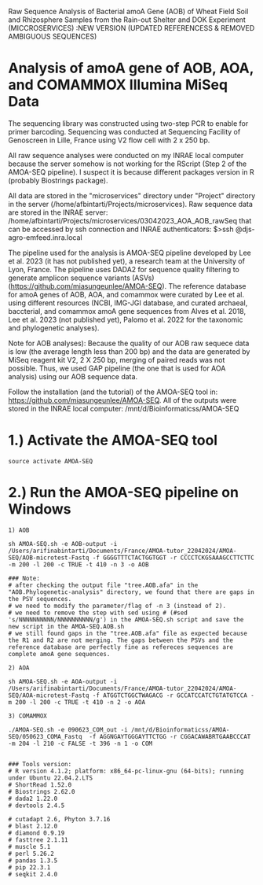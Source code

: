Raw Sequence Analysis of Bacterial amoA Gene (AOB) of Wheat Field Soil and Rhizosphere Samples from the Rain-out Shelter and DOK Experiment (MICCROSERVICES) :NEW VERSION (UPDATED REFERENCESS & REMOVED AMBIGUOUS SEQUENCES)

# Analysis of amoA gene of AOB, AOA, and COMAMMOX Illumina MiSeq Data

The sequencing library was constructed using two-step PCR to enable for primer barcoding. Sequencing was conducted at Sequencing Facility of Genoscreen in Lille, France using V2 flow cell with 2 x 250 bp.

All raw sequence analyses were conducted on my  INRAE local computer because the server somehow is not working for the RScript (Step 2 of the AMOA-SEQ pipeline). I suspect it is because different packages version in R (probably Biostrings package).

All data are stored in the "microservices" directory under "Project" directory in the server (/home/afbintarti/Projects/microservices). Raw sequence data are stored in the INRAE server:
/home/afbintarti/Projects/microservices/03042023_AOA_AOB_rawSeq
that can be accessed by ssh connection and INRAE authenticators: $>ssh <inrae-username>@djs-agro-emfeed.inra.local

The pipeline used for the analysis is AMOA-SEQ pipeline developed by Lee et  al. 2023 (it has not published yet), a research team at the University of Lyon, France. The pipeline uses DADA2 for sequence quality filtering to generate amplicon sequence variants (ASVs) (https://github.com/miasungeunlee/AMOA-SEQ). The reference database for amoA genes of AOB, AOA, and comammox were curated by Lee et al. using different resources (NCBI, IMG-JGI database, and curated archaeal, baccterial, and comammox amoA gene sequences from Alves et al. 2018, Lee et al. 2023 (not published yet), Palomo et al. 2022 for the taxonomic and phylogenetic analyses).

Note for AOB analyses): Because the quality of our AOB raw sequece data is low (the average length less than 200 bp) and the data are generated by MiSeq reagent kit V2, 2 X 250 bp, merging of paired reads was not possible. Thus, we used GAP pipeline (the one that is used for AOA analysis) using our AOB sequence data.

Follow the installation (and the tutorial) of the AMOA-SEQ tool in: https://github.com/miasungeunlee/AMOA-SEQ. All of the outputs were stored in the INRAE local computer:
/mnt/d/Bioinformaticss/AMOA-SEQ

# 1.) Activate the AMOA-SEQ tool
```
source activate AMOA-SEQ
```

# 2.) Run the AMOA-SEQ pipeline on Windows
```
1) AOB

sh AMOA-SEQ.sh -e AOB-output -i /Users/arifinabintarti/Documents/France/AMOA-tutor_22042024/AMOA-SEQ/AOB-microtest-Fastq -f GGGGTTTCTACTGGTGGT -r CCCCTCKGSAAAGCCTTCTTC -m 200 -l 200 -c TRUE -t 410 -n 3 -o AOB

### Note:
# after checking the output file "tree.AOB.afa" in the "AOB.Phylogenetic-analysis" directory, we found that there are gaps in the PSV sequences.
# we need to modify the parameter/flag of -n 3 (instead of 2).
# we need to remove the step with sed using # (#sed 's/NNNNNNNNNN/NNNNNNNNNN/g') in the AMOA-SEQ.sh script and save the new script in the AMOA-SEQ.AOB.sh
# we still found gaps in the "tree.AOB.afa" file as expected because the R1 and R2 are not merging. The gaps between the PSVs and the reference database are perfectly fine as refereces sequences are complete amoA gene sequences. 

2) AOA

sh AMOA-SEQ.sh -e AOA-output -i /Users/arifinabintarti/Documents/France/AMOA-tutor_22042024/AMOA-SEQ/AOA-microtest-Fastq -f ATGGTCTGGCTWAGACG -r GCCATCCATCTGTATGTCCA -m 200 -l 200 -c TRUE -t 410 -n 2 -o AOA

3) COMAMMOX

./AMOA-SEQ.sh -e 090623_COM_out -i /mnt/d/Bioinformaticss/AMOA-SEQ/050623_COMA_Fastq  -f AGGNGAYTGGGAYTTCTGG -r CGGACAWABRTGAABCCCAT -m 204 -l 210 -c FALSE -t 396 -n 1 -o COM


### Tools version:
# R version 4.1.2; platform: x86_64-pc-linux-gnu (64-bits); running under Ubuntu 22.04.2.LTS
# ShortRead 1.52.0
# Biostrings 2.62.0
# dada2 1.22.0
# devtools 2.4.5

# cutadapt 2.6, Phyton 3.7.16
# blast 2.12.0
# diamond 0.9.19
# fasttree 2.1.11
# muscle 5.1
# perl 5.26.2
# pandas 1.3.5
# pip 22.3.1
# seqkit 2.4.0
```